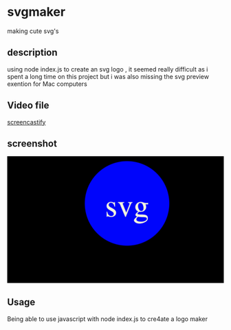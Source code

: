 # svgmaker
making cute svg's 

## description 

using node index.js to create an svg logo , it seemed really difficult as i spent a long time on this project but i was also missing the svg preview exention for Mac computers

## Video file 
[screencastify](examples/svglogomaker.webm)

## screenshot 
![svg logo](<examples/Screenshot of logo.png>)

## Usage 
Being able to use javascript with node index.js to cre4ate a logo maker